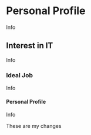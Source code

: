 <html>
<head>
<title>Assignment 1</title>
</head>
<body>
<h1>Personal Profile</h1>
<p>Info</p>

<h2> Interest in IT </h2>
<p> Info </p>

<h3> Ideal Job </h3>
<p> Info </p>

<h4> Personal Profile </h4>
<p> Info </p>

These are my changes
</body>
</html>
